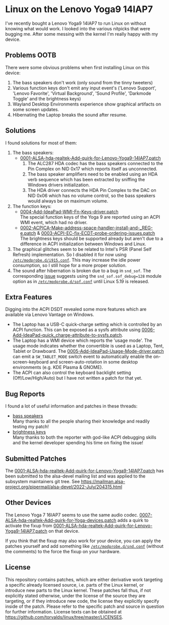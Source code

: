 # Linux on the Lenovo Yoga9 14IAP7

I've recently bought a Lenovo Yoga9 14IAP7 to run Linux on without knowing what
would work.
I looked into the various nitpicks that were bugging me.
After some messing with the kernel I'm really happy with my device.

## Problems OOTB

There were some obvious problems when first installing Linux on this device:

1.  The bass speakers don't work (only sound from the tinny tweeters)
2.  Various function keys don't emit any input event's ('Lenovo Support',
    'Lenovo Favorite', 'Virtual Background', 'Sound Profile', 'Darkmode Toggle'
    and the brightness keys)
3.  Wayland Desktop Environments experience show graphical artifacts on some
    screen updates.
4.  Hibernating the Laptop breaks the sound after resume.

## Solutions

I found solutions for most of them:

1.  The bass speakers:
    - [0001-ALSA-hda-realtek-Add-quirk-for-Lenovo-Yoga9-14IAP7.patch](kernel-patches/0001-ALSA-hda-realtek-Add-quirk-for-Lenovo-Yoga9-14IAP7.patch)
        1.  The ALC287 HDA codec has the bass speakers connected to the Pin Complex
            on NID 0x17 which reports itself as unconnected.
        2.  The bass speaker amplifiers need to be enabled using an HDA verb
            sequence which has been extracted by sniffing the Windows drivers
            initialization.
        3.  The HDA driver connects the HDA Pin Complex to the DAC on NID 0x06
            which has no volume control, so the bass speakers would always be on
            maximum volume.
2.  The function keys:
    - [0004-Add-IdeaPad-WMI-Fn-Keys-driver.patch](kernel-patches/0004-Add-IdeaPad-WMI-Fn-Keys-driver.patch)  
        The special function keys of the Yoga 9 are reported using an ACPI WMI
        event, which had no driver.
    - [0002-ACPICA-Make-address-space-handler-install-and-_REG-e.patch](kernel-patches/0002-ACPICA-Make-address-space-handler-install-and-_REG-e.patch)
      & [0003-ACPI-EC-fix-ECDT-probe-ordering-issues.patch](kernel-patches/0003-ACPI-EC-fix-ECDT-probe-ordering-issues.patch)  
        The brightness keys should be supported already but aren't due to a
        difference in ACPI initialization between Windows and Linux.
3.  The graphical glitches seem to be related to Intel's PSR (Panel Self Refresh)
    implementation. So I disabled it for now using [`/etc/modprobe.d/i915.conf`](config/etc/modprobe.d/i915.conf).
    This may increase the idle power consumption, so I still hope for a more
    proper solution.
4.  The sound after hibernation is broken due to a bug in `snd_sof`. The
    corresponding [issue](https://github.com/thesofproject/sof/issues/5908)
    suggests using the `snd_sof.sof_debug=128` module option as in
    [`/etc/modprobe.d/sof.conf`](config/etc/modprobe.d/sof.conf) until Linux
    5.19 is released.

## Extra Features

Digging into the ACPI DSDT revealed some more features which are available via
Lenovo Vantage on Windows.

- The Laptop has a USB-C quick-charge setting which is controlled by an ACPI
  function. This can be exposed as a sysfs attribute using
  [0006-Add-IdeaPad-quick_charge-attribute-to-sysfs.patch](kernel-patches/0006-Add-IdeaPad-quick_charge-attribute-to-sysfs.patch).
- The Laptop has a WMI device which reports the 'usage mode'. The usage mode
  indicates whether the convertible is used as a Laptop, Tent, Tablet or
  Drawboard. The
  [0005-Add-IdeaPad-Usage-Mode-driver.patch](kernel-patches/0005-Add-IdeaPad-Usage-Mode-driver.patch)
  can emit a `SW_TABLET_MODE` switch event to automatically enable the
  on-screen-keyboard and screen-auto-rotation in some desktop environments
  (e.g. KDE Plasma & GNOME).
- The ACPI can also control the keyboard backlight setting (Off/Low/High/Auto)
  but I have not written a patch for that yet.

## Bug Reports

I found a lot of useful information and patches in these threads:
- [bass speakers](https://bugzilla.kernel.org/show_bug.cgi?id=208555)  
  Many thanks to all the people sharing their knowledge and readily
  testing my patch!
- [brightness keys](https://bugzilla.kernel.org/show_bug.cgi?id=214899)  
  Many thanks to both the reporter with god-like ACPI debugging skills
  and the kernel developer spending his time on fixing the issue!

## Submitted Patches

The [0001-ALSA-hda-realtek-Add-quirk-for-Lenovo-Yoga9-14IAP7.patch](kernel-patches/0001-ALSA-hda-realtek-Add-quirk-for-Lenovo-Yoga9-14IAP7.patch)
has been submitted to the alsa-devel mailing list and was applied to the
subsystem maintainers git tree.
See https://mailman.alsa-project.org/pipermail/alsa-devel/2022-July/204315.html

## Other Devices

The Lenovo Yoga 7 16IAP7 seems to use the same audio codec.
[0007-ALSA-hda-realtek-Add-quirk-for-Yoga-devices.patch](kernel-patches/0007-ALSA-hda-realtek-Add-quirk-for-Yoga-devices.patch)
adds a quirk to activate the fixup from
[0001-ALSA-hda-realtek-Add-quirk-for-Lenovo-Yoga9-14IAP7.patch](kernel-patches/0001-ALSA-hda-realtek-Add-quirk-for-Lenovo-Yoga9-14IAP7.patch)
on that device.

If you think that the fixup may also work for your device, you can apply the
patches yourself and add something like
[`/etc/modprobe.d/snd.conf`](config/etc/modprobe.d/snd.conf)
(without the comments) to the force the fixup on your hardware.

## License

This repository contains patches, which are either derivative work targeting a
specific already licensed source, i.e. parts of the Linux kernel, or introduce
new parts to the Linux kernel. These patches fall thus, if not explicitly
stated otherwise, under the license of the source they are targeting, or if
they introduce new code, the license they explicitly specify inside of the
patch. Please refer to the specific patch and source in question for further
information. License texts can be obtained at
https://github.com/torvalds/linux/tree/master/LICENSES.
